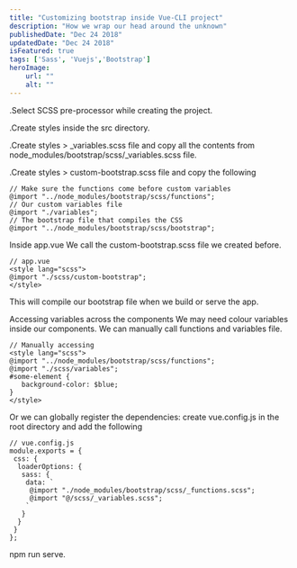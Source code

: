 ```yaml
---
title: "Customizing bootstrap inside Vue-CLI project"
description: "How we wrap our head around the unknown"
publishedDate: "Dec 24 2018"
updatedDate: "Dec 24 2018"
isFeatured: true
tags: ['Sass', 'Vuejs','Bootstrap']
heroImage:
    url: ""
    alt: ""
---
```

.Select SCSS pre-processor while creating the project.

.Create styles inside the src directory.

.Create styles > _variables.scss file and copy all the contents from node_modules/bootstrap/scss/_variables.scss file.

.Create styles > custom-bootstrap.scss file and copy the following

``````
// Make sure the functions come before custom variables 
@import "../node_modules/bootstrap/scss/functions";
// Our custom variables file
@import "./variables";
// The bootstrap file that compiles the CSS
@import "../node_modules/bootstrap/scss/bootstrap";

``````
Inside app.vue
We call the custom-bootstrap.scss file we created before.

``````
// app.vue 
<style lang="scss">
@import "./scss/custom-bootstrap";
</style>

``````
This will compile our bootstrap file when we build or serve the app.

Accessing variables across the components
We may need colour variables inside our components. We can manually call functions and variables file.

``````
// Manually accessing 
<style lang="scss">
@import "../node_modules/bootstrap/scss/functions";
@import "./scss/variables";
#some-element {
   background-color: $blue;
}
</style>

``````
Or we can globally register the dependencies: create vue.config.js in the root directory and add the following

``````
// vue.config.js
module.exports = {
 css: {
  loaderOptions: {
   sass: {
    data: `
     @import "./node_modules/bootstrap/scss/_functions.scss";
     @import "@/scss/_variables.scss";
    `
   }
  }
 }
};

``````
npm run serve.

